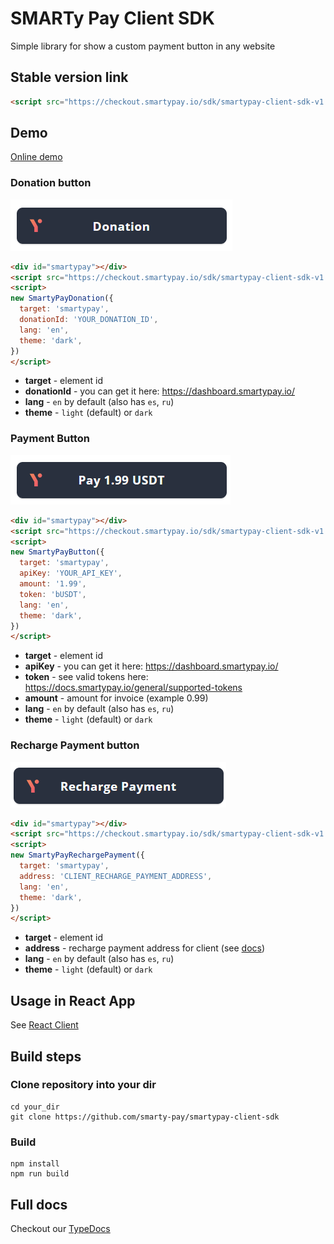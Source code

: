 # SMARTy Pay Client SDK
Simple library for show a custom payment button in any website

## Stable version link
```html
<script src="https://checkout.smartypay.io/sdk/smartypay-client-sdk-v1.js"></script>
```

## Demo
[Online demo](https://checkout.smartypay.io/sdk/smartypay-client-sdk-example.html)

### Donation button
![Button img](content/donation-button-dark.png?raw=true "Title")
```html
<div id="smartypay"></div>
<script src="https://checkout.smartypay.io/sdk/smartypay-client-sdk-v1.js"></script>
<script>
new SmartyPayDonation({
  target: 'smartypay',
  donationId: 'YOUR_DONATION_ID',
  lang: 'en',
  theme: 'dark',
})
</script>
```
- **target** - element id
- **donationId** - you can get it here: https://dashboard.smartypay.io/
- **lang** - `en` by default (also has `es`, `ru`)
- **theme** - `light` (default) or `dark`


### Payment Button
![Button img](content/pay-button-dark.png?raw=true "Title")
```html
<div id="smartypay"></div>
<script src="https://checkout.smartypay.io/sdk/smartypay-client-sdk-v1.js"></script>
<script>
new SmartyPayButton({
  target: 'smartypay',
  apiKey: 'YOUR_API_KEY',
  amount: '1.99',
  token: 'bUSDT',
  lang: 'en',
  theme: 'dark',
})
</script>
```
- **target** - element id
- **apiKey** - you can get it here: https://dashboard.smartypay.io/
- **token** - see valid tokens here: https://docs.smartypay.io/general/supported-tokens
- **amount** - amount for invoice (example 0.99)
- **lang** - `en` by default (also has `es`, `ru`)
- **theme** - `light` (default) or `dark`


### Recharge Payment button
![Button img](content/recharge-payment-dark.png?raw=true "Title")
```html
<div id="smartypay"></div>
<script src="https://checkout.smartypay.io/sdk/smartypay-client-sdk-v1.js"></script>
<script>
new SmartyPayRechargePayment({
  target: 'smartypay',
  address: 'CLIENT_RECHARGE_PAYMENT_ADDRESS',
  lang: 'en',
  theme: 'dark',
})
</script>
```
- **target** - element id
- **address** - recharge payment address for client (see [docs](https://docs.smartypay.io/api/recharge-payments))
- **lang** - `en` by default (also has `es`, `ru`)
- **theme** - `light` (default) or `dark`

## Usage in React App
See [React Client](https://github.com/smarty-pay/smartypay-client-react)

## Build steps
### Clone repository into your dir
```shell
cd your_dir
git clone https://github.com/smarty-pay/smartypay-client-sdk
```

### Build
```shell
npm install
npm run build
```

## Full docs
Checkout our [TypeDocs](https://smarty-pay.github.io/smartypay-client-sdk/modules.html)